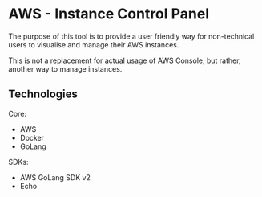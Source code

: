 # AWS - Instance Control Panel

The purpose of this tool is to provide a user friendly way for non-technical users to visualise and manage
their AWS instances.

This is not a replacement for actual usage of AWS Console, but rather, another way to manage instances.

## Technologies

Core:

- AWS
- Docker
- GoLang

SDKs:

- AWS GoLang SDK v2
- Echo